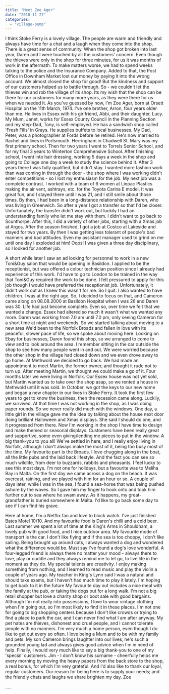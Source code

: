 ```yaml
---
title: "Meet Zoe Ager"
date: "2018-11-27"
categories: 
  - "village-pump"
---
```


I think Stoke Ferry is a lovely village. The people are warm and friendly and always have time for a chat and a laugh when they come into the shop. There is a great sense of community. When the shop got broken into last year, Daren and I were touched by all the customers' concern. Even though the thieves were only in the shop for three minutes, for us it was months of work in the aftermath. To make matters worse, we had to spend weeks talking to the police and the Insurance Company. Added to that, the Post Office in Downham Market lost our money by paying it into the wrong account. We almost closed the shop for good! But the kindness and support of our customers helped us to battle through. So - we couldn't let the thieves win and rob the village of its shop. Its my wish that the shop can be there for our customers for many more years, as they were there for us when we needed it. As you've guessed by now, I'm Zoe Ager, born at Orsett Hospital on the 11th March, 1974. I've one brother, Arron, four years older than me. He lives in Essex with his girlfriend, Abbi, and their daughter, Lucy. My Mum, Janet, works for Essex County Council in the Planning Section and my step-Dad, Tony, is self-employed. He has a sandwich shop called 'Fresh Fills' in Grays. He supplies buffets to local businesses. My Dad, Peter, was a photographer at Fords before he retired. He's now married to Rachel and lives in Portsmouth. Herringham in Chadwell St. Mary was my first primary school. Then for two years I went to Torrels Senior School, and for my final 3 years to Winterton Comprehensive School. After finishing school, I went into hair dressing, working 5 days a week in the shop and going to College one day a week to study the science behind it. After 3 years there I was fully qualified, but didn't stay. I wanted more fashion work than was coming in through the door - the shop where I was working didn't enter competitions - so I lost my enthusiasm for the job. My next job was a complete contrast. I worked with a team of 6 women at Linpac Plastics making the air vent, ashtrays, etc. for the Toyota Carina E model. It was great fun, and I stayed there until I was 21, and I still smile about those times. By then, I had been in a long-distance relationship with Daren, who was living in Greenwich. So after a year I got a transfer so that I'd be closer. Unfortunately, the transfer didn't work out, but luckily I had an understanding family who let me stay with them. I didn't want to go back to Scunthorpe. After this, I did a variety of other jobs, starting with a Xmas job at Argos. After the season finished, I got a job at Costco at Lakeside and stayed for two years. By then I was getting less tolerant of people's bad manners and bad attitudes. Even my assistant manager used to grind on me until one day I exploded at him! Oops! I was given a three day disciplinary, so I looked for another job.

A short while later I saw an ad looking for personnel to work in a new Toni&Guy salon that would be opening in Basildon. I applied to be the receptionist, but was offered a colour technician position since I already had experience of this work. I'd have to go to London to be trained in the way that Toni&Guy required the work to be done. I felt pressured to apply for this job though I would have preferred the receptionist job. Unfortunately, it didn't work out as I knew this wasn't for me. So I quit. I also wanted to have children. I was at the right age. So, I decided to focus on that, and Cameron came along on 08.08.2000 at Basildon Hospital when I was 26 and Daren was 30. Life had just become complete. Even so, over time we felt that we wanted a change. Essex had altered so much it wasn't what we wanted any more. Daren was working from 7.0 am until 7.0 pm, only seeing Cameron for a short time at night and weekends. So we started talking about moving to a new area We'd been to the Norfolk Broads and fallen in love with its peaceful, slower pace of life, so we spoke about moving here. Looking on Ebay for businesses, Daren found this shop, so we arranged to come to view and to look around the area. I remember sitting in the car outside the shop to see how many people went in and out. We were worried because the other shop in the village had closed down and we even drove away to go home. At Methwold we decided to go back. We had made an appointment to meet Martin, the former owner, and thought it rude not to turn up. After meeting Martin, we thought we could make a go of it. Four months later we were living in Norfolk. Our Essex house was not yet sold, but Martin wanted us to take over the shop asap, so we rented a house in Methwold until it was sold. In October, we got the keys to our new home and began a new chapter in our lives in Stoke Ferry. It took the first few years to get to know the business, then the recession came along. Luckily, we survived. At that time I was not working in the shop, as I was doing paper rounds. So we never really did much with the windows. One day, a little girl in the village gave me the idea by talking about the house next door doing brilliant Halloween and Xmas displays. She said I should do one, and it progressed from there. Now I'm working in the shop I have time to design and make themed or seasonal displays. Customers have been really great and supportive, some even giving/lending me pieces to put in the window. A big thank-you to you all! We've settled in here, and I really enjoy living in Norfolk, although I don't always make the most of it, being too busy most of the time. My favourite part is the Broads. I love chugging along in the boat, all the little pubs and the laid back lifestyle. And the fact you can see so much wildlife, from deer to buzzards, rabbits and pheasants. I feel lucky to see this most days. I'm not one for holidays, but a favourite was to Meliha Bay in Malta. On the first day we came across a dog on the beach. It was overcast, raining, and we played with him for an hour or so. A couple of days later, while I was in the sea, I found a sea-horse that was being pushed ashore by the waves. So I gave him my finger to hook onto and took him further out to sea where he swam away. As it happens, my great-grandfather is buried somewhere in Malta. I'd like to go back some day to see if I can find his grave.

Here at home, I'm a Netflix fan and love to block watch. I've just finished Bates Motel 10/10. And my favourite food is Daren's chilli and a cold beer. Last summer we spent a lot of time at the King's Arms in Shouldham, a lovely pub with good food, and I nice outdoor area. My favourite mode of transport is the car. I don't like flying and if the sea is too choppy, I don't like sailing. Being brought up around cats, I always wanted a dog and wondered what the difference would be. Must say I've found a dog's love wonderful. A four-legged friend is always there no matter your mood - always there to love, play or cuddle and they always remind me to let go, to live life in the moment as they do. My special talents are creativity. I enjoy making something from nothing, and I learned to read music and play the violin a couple of years ago. My teacher in King's Lynn said I was a natural and should take exams, but I haven't had much time to play it lately. I'm hoping to get back to it in the future My favourite day out includes a nice meal with the family at the pub, or taking the dogs out for a long walk. I'm not a big retail shopper but love a charity shop or boot sale with good bargains. Although I'm not really into possessions, I love to wear vintage clothing when I'm going out, so I'm most likely to find it in these places. I'm not one for going to big shopping centers because I don't like crowds or trying to find a place to park the car, and I can never find what I am after anyway. My pet hates are thieves, dishonest and cruel people, and I cannot tolerate people with no manners. I'm very much a home person, even though I do like to get out every so often. I love being a Mum and to be with my family and pets. My son Cameron brings laughter into our lives, he's such a grounded young lad and always gives good advice when I'm in need of help. Finally, I would very much like to say a big thank-you to one of my 'special' customers. Jim - I don't know his surname - cheerfully helps me every morning by moving the heavy papers from the back store to the shop, a real bonus, for which I'm very grateful. And I'd also like to thank our loyal, regular customers. Our reason for being here is to supply your needs; and the friendly chats and laughs we share brighten my day. Zoe

.....
